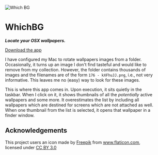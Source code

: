 ![Which BG](http://i.imgur.com/CrpbUNA.png)

# WhichBG

***Locate your OSX wallpapers.***

[Download the app](https://github.com/musically-ut/whichbg/blob/master/app/WhichBG.app.zip?raw=true)

I have configured my Mac to rotate wallpapers images from a folder. Occasionally, it turns up an image I don't find tasteful and would like to remove from my collection. However, the folder contains thousands of images and the filenames are of the form `176 - kXFhuJJ.png`, i.e., not very informative. This leaves me no (easy) way to look for these images.

This is where this app comes in. Upon execution, it sits quietly in the taskbar. When I click on it, it shows thumbnails of all the _potentially_ active wallpapers and some more. It overestimates the list by including all wallpapers which are destined for screens which are not attached as well. When one thumbnail from the list is selected, it opens that wallpaper in a finder window.


## Acknowledgements

This project users an icon made by <a href="http://www.freepik.com" title="Freepik">Freepik</a> from <a href="http://www.flaticon.com" title="Flaticon">www.flaticon.com</a>, licensed under <a href="http://creativecommons.org/licenses/by/3.0/" title="Creative Commons BY 3.0">CC BY 3.0</a></div>

